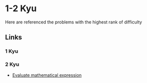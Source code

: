 # 1-2 Kyu

Here are referenced the problems with the highest rank of difficulty

## Links

### 1 Kyu

### 2 Kyu

- [Evaluate mathematical expression](https://www.codewars.com/kata/evaluate-mathematical-expression "Evaluate mathematical expression")